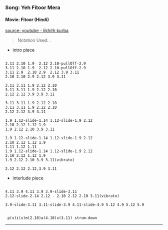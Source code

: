 ### Song: Yeh Fitoor Mera
#### Movie: Fitoor (Hindi)

[source: youtube - likhith.kurba](#)

> Notation Used: <String>.<Fret>

* intro piece

```ASCII
  
3.11 2.10 1.9  2.12 2.10-pullOff-2.9
3.11 2.10 1.9  2.12 2.10-pullOff-2.9
3.11 2.9  2.10 2.9  2.12 3.9 3.11
2.10 2.10 2.9 2.12 3.9 3.11

3.11 3.11 1.9 2.12 2.10
3.11 3.11 1.9 2.12 2.10
2.12 2.12 3.9 3.9 3.11

3.11 3.11 1.9 2.12 2.10
3.11 3.11 1.9 2.12 2.10
2.12 2.12 3.9 3.11

1.9 1.12-slide-1.14 1.12-slide-1.9 2.12
2.10 2.12 1.12 1.9
1.9 2.12 2.10 3.9 3.11

1.9 1.12-slide-1.14 1.12-slide-1.9 2.12
2.10 2.12 1.12 1.9
1.11 1.12 1.11
1.9 1.12-slide-1.14 1.12-slide-1.9 2.12
2.10 2.12 1.12 1.9
1.9 2.12 2.10 3.9 3.11(vibrato)

2.12 2.12 2.12,3.9 3.11
```

* interlude piece

```

4.11 3.9 4.11 3.9 3.9-slide-3.11
2.12-slide-2.14 2.12 - 2.10 2.12 2.10 3.11(vibrato)

3.9-slide-3.11 3.11-slide-3.9 4.11-slide-4.9 5.12 4.9 5.12 5.9


 p(x)i(x)m(2.10)a(4.10)x(3.11) strum-down

```


---
